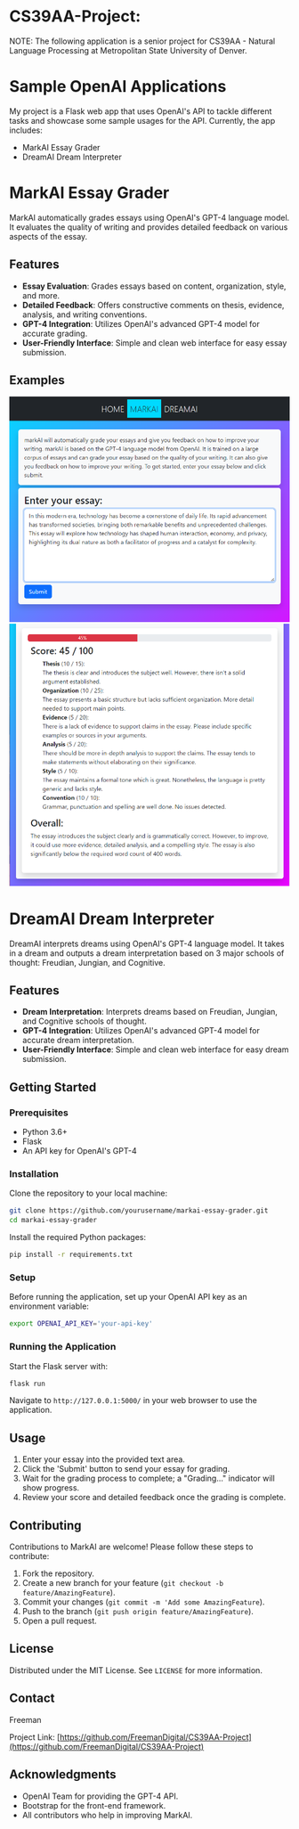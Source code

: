 # CS39AA-Project:

NOTE: The following application is a senior project for CS39AA - Natural Language Processing at Metropolitan State University of Denver.

# Sample OpenAI Applications

My project is a Flask web app that uses OpenAI's API to tackle different tasks and showcase some sample usages for the API. Currently, the app includes:
- MarkAI Essay Grader
- DreamAI Dream Interpreter

# MarkAI Essay Grader

MarkAI automatically grades essays using OpenAI's GPT-4 language model. It evaluates the quality of writing and provides detailed feedback on various aspects of the essay.

## Features

- **Essay Evaluation**: Grades essays based on content, organization, style, and more.
- **Detailed Feedback**: Offers constructive comments on thesis, evidence, analysis, and writing conventions.
- **GPT-4 Integration**: Utilizes OpenAI's advanced GPT-4 model for accurate grading.
- **User-Friendly Interface**: Simple and clean web interface for easy essay submission.

## Examples

![Sample Input](static/sample_input_1.png)
![Sample Output](static/sample_output_1.png)

# DreamAI Dream Interpreter

DreamAI interprets dreams using OpenAI's GPT-4 language model. It takes in a dream and outputs a dream interpretation based on 3 major schools of thought: Freudian, Jungian, and Cognitive.

## Features

- **Dream Interpretation**: Interprets dreams based on Freudian, Jungian, and Cognitive schools of thought.
- **GPT-4 Integration**: Utilizes OpenAI's advanced GPT-4 model for accurate dream interpretation.
- **User-Friendly Interface**: Simple and clean web interface for easy dream submission.

## Getting Started

### Prerequisites

- Python 3.6+
- Flask
- An API key for OpenAI's GPT-4

### Installation

Clone the repository to your local machine:

```sh
git clone https://github.com/yourusername/markai-essay-grader.git
cd markai-essay-grader
```

Install the required Python packages:

```sh
pip install -r requirements.txt
```

### Setup

Before running the application, set up your OpenAI API key as an environment variable:

```sh
export OPENAI_API_KEY='your-api-key'
```

### Running the Application

Start the Flask server with:

```sh
flask run
```

Navigate to `http://127.0.0.1:5000/` in your web browser to use the application.

## Usage

1. Enter your essay into the provided text area.
2. Click the 'Submit' button to send your essay for grading.
3. Wait for the grading process to complete; a "Grading..." indicator will show progress.
4. Review your score and detailed feedback once the grading is complete.

## Contributing

Contributions to MarkAI are welcome! Please follow these steps to contribute:

1. Fork the repository.
2. Create a new branch for your feature (```git checkout -b feature/AmazingFeature```).
3. Commit your changes (```git commit -m 'Add some AmazingFeature```).
4. Push to the branch (```git push origin feature/AmazingFeature```).
5. Open a pull request.

## License

Distributed under the MIT License. See `LICENSE` for more information.

## Contact

Freeman

Project Link: [https://github.com/FreemanDigital/CS39AA-Project](https://github.com/FreemanDigital/CS39AA-Project)

## Acknowledgments

- OpenAI Team for providing the GPT-4 API.
- Bootstrap for the front-end framework.
- All contributors who help in improving MarkAI.
